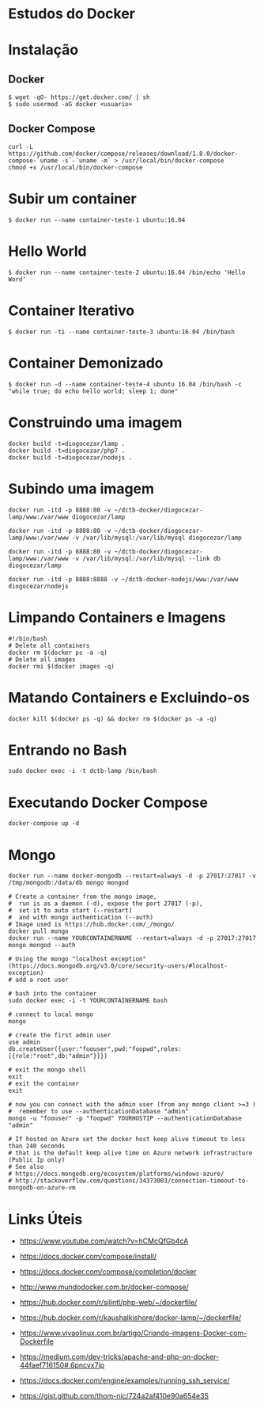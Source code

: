 # Estudos do Docker

# Instalação

## Docker

```
$ wget -qO- https://get.docker.com/ | sh
$ sudo usermod -aG docker <usuario>
```

## Docker Compose

```
curl -L https://github.com/docker/compose/releases/download/1.8.0/docker-compose-`uname -s`-`uname -m` > /usr/local/bin/docker-compose
chmod +x /usr/local/bin/docker-compose
```

# Subir um container

```
$ docker run --name container-teste-1 ubuntu:16.04
```

# Hello World

```
$ docker run --name container-teste-2 ubuntu:16.04 /bin/echo 'Hello Word'
```

# Container Iterativo

```
$ docker run -ti --name container-teste-3 ubuntu:16.04 /bin/bash
```

# Container Demonizado

```
$ docker run -d --name container-teste-4 ubuntu 16.04 /bin/bash -c "while true; do echo hello world; sleep 1; done"
```

# Construindo uma imagem

```
docker build -t=diogocezar/lamp .
docker build -t=diogocezar/php7 .
docker build -t=diogocezar/nodejs .
```

# Subindo uma imagem

```
docker run -itd -p 8888:80 -v ~/dctb-docker/diogocezar-lamp/www:/var/www diogocezar/lamp
```

```
docker run -itd -p 8888:80 -v ~/dctb-docker/diogocezar-lamp/www:/var/www -v /var/lib/mysql:/var/lib/mysql diogocezar/lamp
```

```
docker run -itd -p 8888:80 -v ~/dctb-docker/diogocezar-lamp/www:/var/www -v /var/lib/mysql:/var/lib/mysql --link db diogocezar/lamp
```

```
docker run -itd -p 8888:8888 -v ~/dctb-docker-nodejs/www:/var/www diogocezar/nodejs
```

# Limpando Containers e Imagens

```
#!/bin/bash
# Delete all containers
docker rm $(docker ps -a -q)
# Delete all images
docker rmi $(docker images -q)
```

# Matando Containers e Excluindo-os

```
docker kill $(docker ps -q) && docker rm $(docker ps -a -q)
```

# Entrando no Bash

```
sudo docker exec -i -t dctb-lamp /bin/bash
```

# Executando Docker Compose

```
docker-compose up -d
```

# Mongo

```
docker run --name docker-mongodb --restart=always -d -p 27017:27017 -v /tmp/mongodb:/data/db mongo mongod
```

```
# Create a container from the mongo image, 
#  run is as a daemon (-d), expose the port 27017 (-p),
#  set it to auto start (--restart)
#  and with mongo authentication (--auth)
# Image used is https://hub.docker.com/_/mongo/
docker pull mongo
docker run --name YOURCONTAINERNAME --restart=always -d -p 27017:27017 mongo mongod --auth

# Using the mongo "localhost exception" (https://docs.mongodb.org/v3.0/core/security-users/#localhost-exception) 
# add a root user

# bash into the container
sudo docker exec -i -t YOURCONTAINERNAME bash

# connect to local mongo
mongo

# create the first admin user
use admin
db.createUser({user:"foouser",pwd:"foopwd",roles:[{role:"root",db:"admin"}]})

# exit the mongo shell
exit
# exit the container
exit

# now you can connect with the admin user (from any mongo client >=3 )
#  remember to use --authenticationDatabase "admin"
mongo -u "foouser" -p "foopwd" YOURHOSTIP --authenticationDatabase "admin"

# If hosted on Azure set the docker host keep alive timeout to less than 240 seconds
# that is the default keep alive time on Azure network infrastructure (Public Ip only)
# See also
# https://docs.mongodb.org/ecosystem/platforms/windows-azure/
# http://stackoverflow.com/questions/34373003/connection-timeout-to-mongodb-on-azure-vm
```

# Links Úteis

* https://www.youtube.com/watch?v=hCMcQfGb4cA

* https://docs.docker.com/compose/install/

* https://docs.docker.com/compose/completion/docker

* http://www.mundodocker.com.br/docker-compose/

* https://hub.docker.com/r/silintl/php-web/~/dockerfile/

* https://hub.docker.com/r/kaushalkishore/docker-lamp/~/dockerfile/

* https://www.vivaolinux.com.br/artigo/Criando-imagens-Docker-com-Dockerfile

* https://medium.com/dev-tricks/apache-and-php-on-docker-44faef716150#.6pncvx7ip

* https://docs.docker.com/engine/examples/running_ssh_service/

* https://gist.github.com/thom-nic/724a2af410e90a654e35
